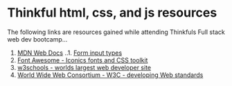 # Thinkful html, css, and js resources

The following links are resources gained while attending Thinkfuls Full stack web dev bootcamp...

1. [MDN Web Docs](https://developer.mozilla.org/en-US/)
..1. [Form input types](https://developer.mozilla.org/en-US/docs/Web/HTML/Element/input#Form_<input>_types)
2. [Font Awesome - Iconics fonts and CSS toolkit](http://fontawesome.io/)
3. [w3schools - worlds largest web developer site](https://www.w3schools.com)
4. [World Wide Web Consortium - W3C - developing Web standards](www.w3.org)
